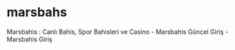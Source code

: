 # marsbahs
Marsbahis : Canlı Bahis, Spor Bahisleri ve Casino - Marsbahis Güncel Giriş - Marsbahis Giriş
